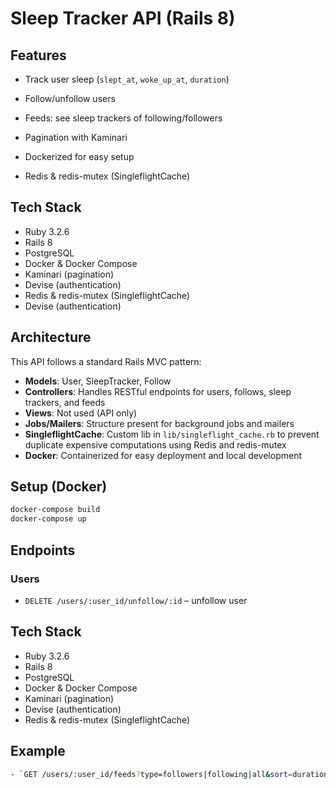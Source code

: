 # Sleep Tracker API (Rails 8)

## Features
- Track user sleep (`slept_at`, `woke_up_at`, `duration`)
- Follow/unfollow users
- Feeds: see sleep trackers of following/followers
- Pagination with Kaminari
- Dockerized for easy setup

- Redis & redis-mutex (SingleflightCache)
## Tech Stack
- Ruby 3.2.6
- Rails 8
- PostgreSQL
- Docker & Docker Compose
- Kaminari (pagination)
- Devise (authentication)
- Redis & redis-mutex (SingleflightCache)
- Devise (authentication)

## Architecture
This API follows a standard Rails MVC pattern:
- **Models**: User, SleepTracker, Follow
- **Controllers**: Handles RESTful endpoints for users, follows, sleep trackers, and feeds
- **Views**: Not used (API only)
- **Jobs/Mailers**: Structure present for background jobs and mailers
- **SingleflightCache**: Custom lib in `lib/singleflight_cache.rb` to prevent duplicate expensive computations using Redis and redis-mutex
- **Docker**: Containerized for easy deployment and local development


## Setup (Docker)

```bash
docker-compose build
docker-compose up
```

## Endpoints

### Users
- `DELETE /users/:user_id/unfollow/:id` – unfollow user
## Tech Stack
- Ruby 3.2.6
- Rails 8
- PostgreSQL
- Docker & Docker Compose
- Kaminari (pagination)
- Devise (authentication)
- Redis & redis-mutex (SingleflightCache)

## Example
```bash
- `GET /users/:user_id/feeds?type=followers|following|all&sort=duration&page=1&per_page=10`
